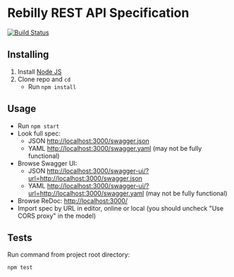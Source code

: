 # Rebilly REST API Specification
[![Build Status](https://travis-ci.org/Rebilly/RebillyAPI.svg?branch=master)](https://travis-ci.org/Rebilly/RebillyAPI)

## Installing

1. Install [Node JS](https://nodejs.org/)
2. Clone repo and `cd`
    + Run `npm install`

## Usage

- Run `npm start`
- Look full spec:
    + JSON [http://localhost:3000/swagger.json](http://localhost:3000/swagger.json)
    + YAML [http://localhost:3000/swagger.yaml](http://localhost:3000/swagger.yaml)  (may not be fully functional)
- Browse Swagger UI:
    + JSON [http://localhost:3000/swagger-ui/?url=http://localhost:3000/swagger.json](http://localhost:3000/?url=http://localhost:3000/swagger.json)
    + YAML [http://localhost:3000/swagger-ui/?url=http://localhost:3000/swagger.yaml](http://localhost:3000/?url=http://localhost:3000/swagger.yaml)  (may not be fully functional)
- Browse ReDoc: [http://localhost:3000/](http://localhost:3000/)
- Import spec by URL in editor, online or local (you should uncheck "Use CORS proxy" in the model)

## Tests

Run command from project root directory:

```bash
npm test
```
